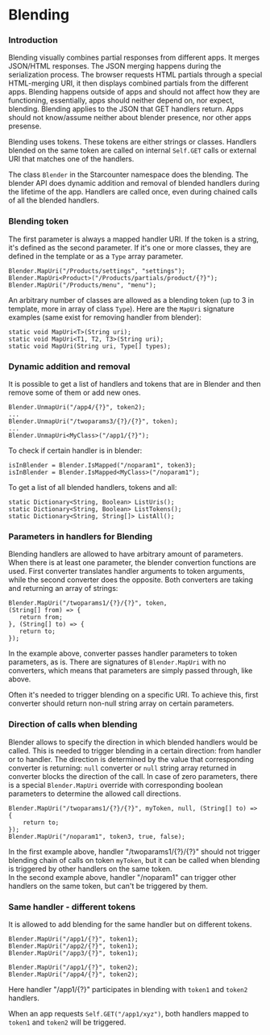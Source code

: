 # Blending



### Introduction

Blending visually combines partial responses from different apps. It merges JSON/HTML responses. The JSON merging happens during the serialization process. The browser requests HTML partials through a special HTML-merging URI, it then displays combined partials from the different apps. Blending happens outside of apps and should not affect how they are functioning, essentially, apps should neither depend on, nor expect, blending. Blending applies to the JSON that GET handlers return. Apps should not know/assume neither about blender presence, nor other apps presense.

Blending uses tokens. These tokens are either strings or classes. Handlers blended on the same token are called on internal `Self.GET` calls or external URI that matches one of the handlers.

The class `Blender` in the Starcounter namespace does the blending. The blender API does dynamic addition and removal of blended handlers during the lifetime of the app. Handlers are called once, even during chained calls of all the blended handlers.

### Blending token

The first parameter is always a mapped handler URI. If the token is a string, it's defined as the second parameter. If it's one or more classes, they are defined in the template or as a `Type` array parameter.

```
Blender.MapUri("/Products/settings", "settings");
Blender.MapUri<Product>("/Products/partials/product/{?}");
Blender.MapUri("/Products/menu", "menu");
```

An arbitrary number of classes are allowed as a blending token \(up to 3 in template, more in array of class `Type`\). Here are the `MapUri` signature examples \(same exist for removing handler from blender\):

```
static void MapUri<T>(String uri);
static void MapUri<T1, T2, T3>(String uri);
static void MapUri(String uri, Type[] types);
```

### Dynamic addition and removal

It is possible to get a list of handlers and tokens that are in Blender and then remove some of them or add new ones.

```
Blender.UnmapUri("/app4/{?}", token2);
...
Blender.UnmapUri("/twoparams3/{?}/{?}", token);
...
Blender.UnmapUri<MyClass>("/app1/{?}");
```

To check if certain handler is in blender:

```
isInBlender = Blender.IsMapped("/noparam1", token3);
isInBlender = Blender.IsMapped<MyClass>("/noparam1");
```

To get a list of all blended handlers, tokens and all:

```
static Dictionary<String, Boolean> ListUris();
static Dictionary<String, Boolean> ListTokens();
static Dictionary<String, String[]> ListAll();
```

### Parameters in handlers for Blending

Blending handlers are allowed to have arbitrary amount of parameters. When there is at least one parameter, the blender convertion functions are used. First converter translates handler arguments to token arguments, while the second converter does the opposite. Both converters are taking and returning an array of strings:

```
Blender.MapUri("/twoparams1/{?}/{?}", token,
(String[] from) => {
   return from;
}, (String[] to) => {
   return to;
});
```

In the example above, converter passes handler parameters to token parameters, as is. There are signatures of `Blender.MapUri` with no converters, which means that parameters are simply passed through, like above.

Often it's needed to trigger blending on a specific URI. To achieve this, first converter should return non-null string array on certain parameters.

### Direction of calls when blending

Blender allows to specify the direction in which blended handlers would be called. This is needed to trigger blending in a certain direction: from handler or to handler. The direction is determined by the value that corresponding converter is returning: `null` converter or `null` string array returned in converter blocks the direction of the call. In case of zero parameters, there is a special `Blender.MapUri` override with corresponding boolean parameters to determine the allowed call directions.

```
Blender.MapUri("/twoparams1/{?}/{?}", myToken, null, (String[] to) => {
    return to;
});
Blender.MapUri("/noparam1", token3, true, false);
```

In the first example above, handler "/twoparams1/{?}/{?}" should not trigger blending chain of calls on token `myToken`, but it can be called when blending is triggered by other handlers on the same token.  
In the second example above, handler "/noparam1" can trigger other handlers on the same token, but can't be triggered by them.

### Same handler - different tokens

It is allowed to add blending for the same handler but on different tokens.

```
Blender.MapUri("/app1/{?}", token1);
Blender.MapUri("/app2/{?}", token1);
Blender.MapUri("/app3/{?}", token1);

Blender.MapUri("/app1/{?}", token2);
Blender.MapUri("/app4/{?}", token2);
```

Here handler "/app1/{?}" participates in blending with `token1` and `token2` handlers.

When an app requests `Self.GET("/app1/xyz")`, both handlers mapped to `token1` and `token2` will be triggered.

